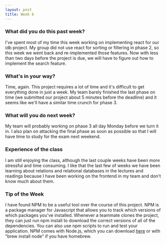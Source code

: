 ```yaml
---
layout: post
title: Week 6
---
```


### What did you do this past week?
I've spent most of my time this week working on implementing react for our idb project. My group did not use react for sorting or filtering in phase 2, so this week we went back and re-implemented those features. Now with less than two days before the project is due, we will have to figure out how to implement the search feature. 

### What's in your way?
Time, again. This project requires a lot of time and it's difficult to get everything done in just a week. My team barely finished the last phase on time (we submitted our project about 5 minutes before the deadline) and it seems like we'll have a similar time crunch for phase 3. 

### What will you do next week?
My team will probably working on phase 3 all day Monday before we turn it in. I also plan on attacking the final phase as soon as possible so that I will have time to study for the exam next weekend. 

### Experience of the class
I am still enjoying the class, although the last couple weeks have been more stressful and time consuming. I like that the last few of weeks we have been learning about relations and relational databases in the lectures and readings because I have been working on the frontend in my team and don't know much about them. 

### Tip of the Week
I have found NPM to be a useful tool over the course of this project. NPM is a package manager for Javascript that allows you to track which versions of which packages you've installed. Whenever a teammate clones the project, they can just run npm install to download the correct versions of all of the dependencies. You can also use npm scripts to run and test your application. NPM comes with Node.js, which you can download [here](https://nodejs.org/en/download/) or with "brew install node" if you have homebrew.
